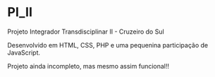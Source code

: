 # PI_II
 Projeto Integrador Transdisciplinar II - Cruzeiro do Sul

Desenvolvido em HTML, CSS, PHP e uma pequenina participação de JavaScript.

Projeto ainda incompleto, mas mesmo assim funcional!!
